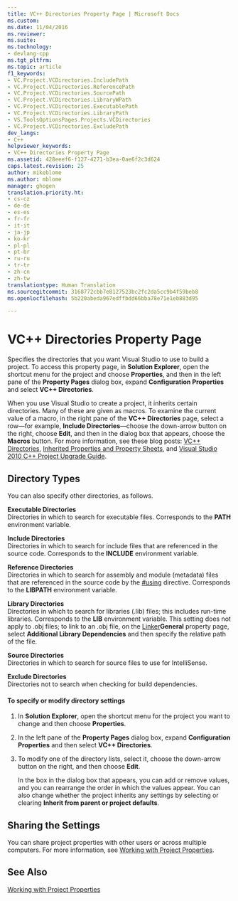 ```yaml
---
title: VC++ Directories Property Page | Microsoft Docs
ms.custom: 
ms.date: 11/04/2016
ms.reviewer: 
ms.suite: 
ms.technology:
- devlang-cpp
ms.tgt_pltfrm: 
ms.topic: article
f1_keywords:
- VC.Project.VCDirectories.IncludePath
- VC.Project.VCDirectories.ReferencePath
- VC.Project.VCDirectories.SourcePath
- VC.Project.VCDirectories.LibraryWPath
- VC.Project.VCDirectories.ExecutablePath
- VC.Project.VCDirectories.LibraryPath
- VS.ToolsOptionsPages.Projects.VCDirectories
- VC.Project.VCDirectories.ExcludePath
dev_langs:
- C++
helpviewer_keywords:
- VC++ Directories Property Page
ms.assetid: 428eeef6-f127-4271-b3ea-0ae6f2c3d624
caps.latest.revision: 25
author: mikeblome
ms.author: mblome
manager: ghogen
translation.priority.ht:
- cs-cz
- de-de
- es-es
- fr-fr
- it-it
- ja-jp
- ko-kr
- pl-pl
- pt-br
- ru-ru
- tr-tr
- zh-cn
- zh-tw
translationtype: Human Translation
ms.sourcegitcommit: 3168772cbb7e8127523bc2fc2da5cc9b4f59beb8
ms.openlocfilehash: 5b220abeda967edffbdd66bba78e71e1eb883d95

---
```

# VC++ Directories Property Page
Specifies the directories that you want Visual Studio to use to build a project. To access this property page, in **Solution Explorer**, open the shortcut menu for the project and choose **Properties**, and then in the left pane of the **Property Pages** dialog box, expand **Configuration Properties** and select **VC++ Directories**.  
  
 When you use Visual Studio to create a project, it inherits certain directories. Many of these are given as macros. To examine the current value of a macro, in the right pane of the **VC++ Directories** page, select a row—for example, **Include Directories**—choose the down-arrow button on the right, choose **Edit**, and then in the dialog box that appears, choose the **Macros** button. For more information, see these blog posts: [VC++ Directories](http://blogs.msdn.com/b/vsproject/archive/2009/07/07/vc-directories.aspx), [Inherited Properties and Property Sheets](http://blogs.msdn.com/b/vsproject/archive/2009/06/23/inherited-properties-and-property-sheets.aspx), and [Visual Studio 2010 C++ Project Upgrade Guide](http://blogs.msdn.com/b/vcblog/archive/2010/03/02/visual-studio-2010-c-project-upgrade-guide.aspx).  
  
## Directory Types  
 You can also specify other directories, as follows.  
  
 **Executable Directories**  
 Directories in which to search for executable files. Corresponds to the **PATH** environment variable.  
  
 **Include Directories**  
 Directories in which to search for include files that are referenced in the source code. Corresponds to the **INCLUDE** environment variable.  
  
 **Reference Directories**  
 Directories in which to search for assembly and module (metadata) files that are referenced in the source code by the [#using](../preprocessor/hash-using-directive-cpp.md) directive. Corresponds to the **LIBPATH** environment variable.  
  
 **Library Directories**  
 Directories in which to search for libraries (.lib) files; this includes run-time libraries. Corresponds to the **LIB** environment variable. This setting does not apply to .obj files; to link to an .obj file, on the [Linker](../ide/linker-property-pages.md)**General** property page, select **Additional Library Dependencies** and then specify the relative path of the file.  
  
 **Source Directories**  
 Directories in which to search for source files to use for IntelliSense.  
  
 **Exclude Directories**  
 Directories not to search when checking for build dependencies.  
  
#### To specify or modify directory settings  
  
1.  In **Solution Explorer**, open the shortcut menu for the project you want to change and then choose **Properties**.  
  
2.  In the left pane of the **Property Pages** dialog box, expand **Configuration Properties** and then select **VC++ Directories**.  
  
3.  To modify one of the directory lists, select it, choose the down-arrow button on the right, and then choose **Edit**.  
  
     In the box in the dialog box that appears, you can add or remove values, and you can rearrange the order in which the values appear. You can also change whether the project inherits any settings by selecting or clearing **Inherit from parent or project defaults**.  
  
## Sharing the Settings  
 You can share project properties with other users or across multiple computers. For more information, see [Working with Project Properties](../ide/working-with-project-properties.md).  
  
## See Also  
 [Working with Project Properties](../ide/working-with-project-properties.md)


<!--HONumber=Jan17_HO2-->


